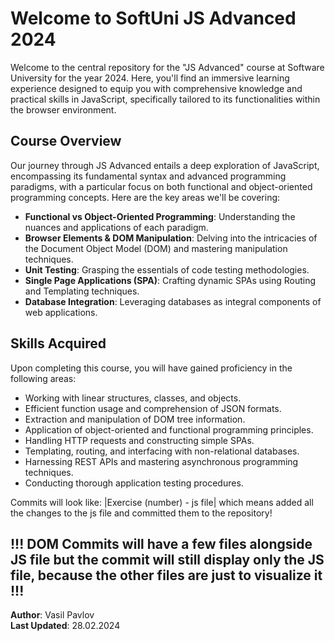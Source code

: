 # Welcome to SoftUni JS Advanced 2024

Welcome to the central repository for the "JS Advanced" course at Software University for the year 2024. Here, you'll find an immersive learning experience designed to equip you with comprehensive knowledge and practical skills in JavaScript, specifically tailored to its functionalities within the browser environment.

## Course Overview

Our journey through JS Advanced entails a deep exploration of JavaScript, encompassing its fundamental syntax and advanced programming paradigms, with a particular focus on both functional and object-oriented programming concepts. Here are the key areas we'll be covering:

- **Functional vs Object-Oriented Programming**: Understanding the nuances and applications of each paradigm.
- **Browser Elements & DOM Manipulation**: Delving into the intricacies of the Document Object Model (DOM) and mastering manipulation techniques.
- **Unit Testing**: Grasping the essentials of code testing methodologies.
- **Single Page Applications (SPA)**: Crafting dynamic SPAs using Routing and Templating techniques.
- **Database Integration**: Leveraging databases as integral components of web applications.

## Skills Acquired

Upon completing this course, you will have gained proficiency in the following areas:

- Working with linear structures, classes, and objects.
- Efficient function usage and comprehension of JSON formats.
- Extraction and manipulation of DOM tree information.
- Application of object-oriented and functional programming principles.
- Handling HTTP requests and constructing simple SPAs.
- Templating, routing, and interfacing with non-relational databases.
- Harnessing REST APIs and mastering asynchronous programming techniques.
- Conducting thorough application testing procedures.

Commits will look like: 
|Exercise (number) - js file| 
which means added all the changes to the js file and committed them to the repository!

!!! DOM Commits will have a few files alongside JS file but the commit will still display 
only the JS file, because the other files are just to visualize it !!!
---
**Author**: Vasil Pavlov    
**Last Updated**: 28.02.2024
